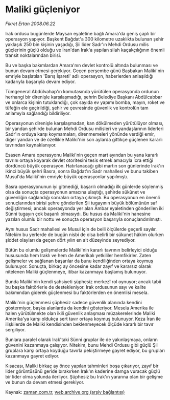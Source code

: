 # Maliki güçleniyor

*Fikret Ertan 2008.06.22*

<tr><td class="metin" colspan="2" style="padding-top: 20px; padding-left: 5px; padding-right: 10px;">Irak ordusu bugünlerde Maysan eyaletine bağlı Amara'da geniş çaplı bir operasyon yapıyor. Başkent Bağdat'a 300 kilometre uzaklıkta bulunan şehir yaklaşık 250 bin kişinin yaşadığı, Şii lider Sadr'ın Mehdi Ordusu milis güçlerinin güçlü olduğu ve İran'dan Irak'a yapılan silah kaçakçılığının önemli transit noktalarından birisi.</td></tr><tr><td class="metin" colspan="2" style="padding-top: 20px; padding-left: 5px; padding-right: 10px;"><p>Bu ve başka bakımlardan Amara'nın devlet kontrolü altında bulunması ve bunun devam etmesi gerekiyor. Geçen perşembe günü Başbakan Maliki'nin emriyle başlatılan 'Barış İşareti' adlı operasyon, haberlerden anlaşıldığı kadarıyla başarıyla devam ediyor.
<p> Tümgeneral Abdülvahap'ın komutasında yürütülen operasyonda ordunun herhangi bir direnişle karşılaşmadığı, şehrin Belediye Başkanı Abdülcabbar ve onlarca kişinin tutuklandığı, çok sayıda ev yapımı bomba, mayın, roket ve tüfeğin ele geçirildiği, şehir ve çevresinde güvenlik ve kontrolün tam anlamıyla sağlandığı bildiriliyor.
<p> Operasyonun direnişle karşılaşmadan, kan dökülmeden yürütülüyor olması, bir yandan şehirde bulunan Mehdi Ordusu milisleri ve yandaşlarının liderleri Sadr'ın orduya karşı koymamaları, direnmemeleri yönünde verdiği emir, diğer yandan ve de özellikle Maliki'nin son aylarda gittikçe güçlenen kararlı tavrından kaynaklanıyor.
<p> Esasen Amara operasyonu Maliki'nin geçen mart ayından bu yana kararlı tavrını ortaya koyarak devlet otoritesini tesis etmek amacıyla icra ettiği dördüncü büyük operasyon. Hatırlanacağı gibi martın son günlerinde Irak'ın ikinci büyük şehri Basra, sonra Bağdat'ın Sadr mahallesi ve bunu takiben Musul'da Maliki'nin emriyle büyük operasyonlar yapılmıştı.
<p> Basra operasyonunun iyi gitmediği, başarılı olmadığı ilk günlerde söylenmiş olsa da sonuçta operasyonun amacına ulaştığı, şehirde sükûnet ve güvenliğin sağlandığı sonraları ortaya çıkmıştı. Bu operasyonun en önemli sonuçlarından birisi şehre gönderilen Şii tugayının büyük bölümünün saf değiştirmesi; ancak operasyonda yer alan Ambar eyaletinden gönderilen iki Sünni tugayın çok başarılı olmasıydı. Bu husus da Maliki'nin hanesine yazılan olumlu bir nottu ve sonuçta operasyon başarıyla sonuçlandırılmıştı.
<p> Aynı husus Sadr mahallesi ve Musul için de belli ölçülerde geçerli sayılır. Nitekim bu yerlerde de bugün nisbi de olsa belirli bir sükunet hâkim olurken şiddet olayları da geçen dört yılın en alt düzeyinde seyrediyor.
<p> Bütün bu olumlu gelişmelerde Maliki'nin kararlı tavrının belirleyici olduğu hususunda hem Iraklı ve hem de Amerikalı yetkililer hemfikirler. Zaten gelişmeler ve sağlanan başarılar da bunu kendiliğinden ortaya koymuş bulunuyor. Sonuçta, birkaç ay öncesine kadar zayıf ve kararsız olarak nitelenen Maliki güçlenmeye, itibar kazanmaya başlamış bulunuyor.
<p> Bunda Maliki'nin kendi şahsiyeti şüphesiz merkezî rol oynuyor; ancak tabii bu başka faktörlerle de destekleniyor. Irak ordusunun sayı ve kalite bakımından giderek güçlenmesi bu faktörlerden en önemlisi mesela.
<p> Maliki'nin güçlenmesi şüphesiz sadece güvenlik alanında kendini göstermiyor, başka alanlarda da kendini gösteriyor. Mesela Amerika ile halen yürütülmekte olan ikili güvenlik anlaşması müzakerelerinde Maliki Amerika'ya karşı oldukça sert tavır ortaya koymuş bulunuyor. Keza İran ile ilişkilerde de Maliki kendisinden beklenmeyecek ölçüde kararlı bir tavır sergiliyor.
<p> Bunlara paralel olarak Irak'taki Sünni gruplar ile de yakınlaşmaya, onların güvenini kazanmaya çalışıyor. Nitekim, bunu Mehdi Ordusu gibi güçlü Şii gruplara karşı ortaya koyduğu tavırla pekiştirmeye gayret ediyor, bu grupları kazanmaya gayret ediyor.
<p> Kısacası, Maliki birkaç ay önce yapılan tahminleri boşa çıkarıyor, zayıf bir lider görüntüsünü geride bırakırken Irak'ın kaderine damga vuracak güçlü bir lider olma yolunda ilerliyor. Şüphesiz bu Irak'ın yararına olan bir gelişme ve bunun da devam etmesi gerekiyor.<br/></p></p></p></p></p></p></p></p></p></p></p></td></tr>

Kaynak: [zaman.com.tr](http://zaman.com.tr/yazar.do?yazino=705223), [web.archive.org (arşiv bağlantısı)](http://web.archive.org/web/20080802010441/http://www.zaman.com.tr:80/yazar.do?yazino=705223)
